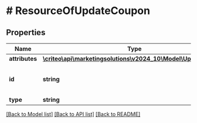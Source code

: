 # # ResourceOfUpdateCoupon

## Properties

Name | Type | Description | Notes
------------ | ------------- | ------------- | -------------
**attributes** | [**\criteo\api\marketingsolutions\v2024_10\Model\UpdateCoupon**](UpdateCoupon.md) |  | [optional]
**id** | **string** | Unique identifier of this resource. | [optional]
**type** | **string** |  | [optional]

[[Back to Model list]](../../README.md#models) [[Back to API list]](../../README.md#endpoints) [[Back to README]](../../README.md)
